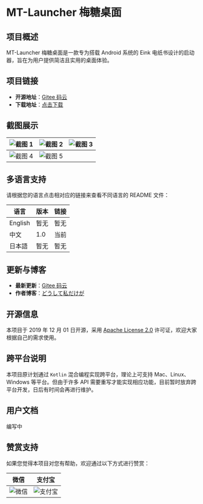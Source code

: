 # MT-Launcher 梅糖桌面

## 项目概述
MT-Launcher 梅糖桌面是一款专为搭载 Android 系统的 Eink 电纸书设计的启动器，旨在为用户提供简洁且实用的桌面体验。

## 项目链接
- **开源地址**：[Gitee 码云](https://gitee.com/rabbitTang_admin/NT-Eink-Launcher)
- **下载地址**：[点击下载](https://yp.nyanon.online/index.php?share/file&user=1&sid=6NX4WCR8)

## 截图展示
| ![截图 1](https://rabbittang_admin.gitee.io/gallery/Screenshots/mtlauncher/1.png) | ![截图 2](https://rabbittang_admin.gitee.io/gallery/Screenshots/mtlauncher/2.png) | ![截图 3](https://rabbittang_admin.gitee.io/gallery/Screenshots/mtlauncher/3.png) |
| :----------------------------------------------------------: | :----------------------------------------------------------: | :----------------------------------------------------------: |
| ![截图 4](https://rabbittang_admin.gitee.io/gallery/Screenshots/mtlauncher/4.png) | ![截图 5](https://rabbittang_admin.gitee.io/gallery/Screenshots/mtlauncher/5.png) |                                                              |

## 多语言支持
请根据您的语言点击相对应的链接来查看不同语言的 README 文件：

| 语言    | 版本 | 链接 |
| ------- | ---- | ---- |
| English | 暂无 | 暂无 |
| 中文    | 1.0  | 当前 |
| 日本語  | 暂无 | 暂无 |

## 更新与博客
- **最新更新**：[Gitee 码云](https://gitee.com/rabbitTang_admin/NT-Eink-Launcher)
- **作者博客**：[どうして私だけが](https://nyanon.online/)

## 开源信息
本项目于 2019 年 12 月 01 日开源，采用 [Apache License 2.0](https://gitee.com/rabbitTang_admin/NT-Eink-Launcher/blob/master/LICENSE) 许可证，欢迎大家根据自己的需求使用。

## 跨平台说明
本项目原计划通过 `Kotlin` 混合编程实现跨平台，理论上可支持 Mac、Linux、Windows 等平台。但由于许多 API 需要重写才能实现相应功能，目前暂时放弃跨平台开发，日后有时间会再进行维护。

## 用户文档
编写中

## 赞赏支持
如果您觉得本项目对您有帮助，欢迎通过以下方式进行赞赏：

| 微信                                                         | 支付宝                                                       |
| ------------------------------------------------------------ | ------------------------------------------------------------ |
| ![微信](https://rabbittang_admin.gitee.io/gallery/pay_core/wechatpay.jpg) | ![支付宝](https://rabbittang_admin.gitee.io/gallery/pay_core/alipay.jpg) |
